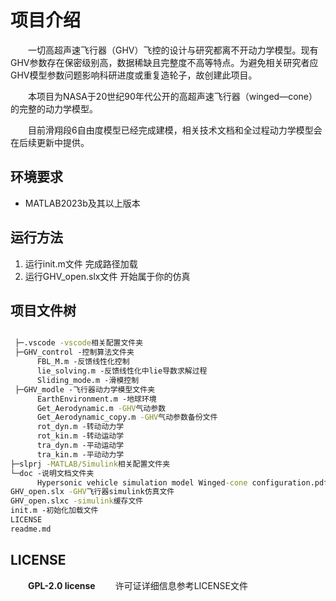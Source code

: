 <!--
 * @Author: blueWALL-E
 * @Date: 2024-10-31 22:45:46
 * @LastEditTime: 2024-12-27 21:43:33
 * @FilePath: \GHV_open\readme.md
 * @Description: AHV文件的相关说明
 * @Wearing:  Read only, do not modify place!!! 
 * @Shortcut keys:  ctrl+alt+/ ctrl+alt+z
-->
# 项目介绍

&emsp;&emsp;一切高超声速飞行器（GHV）飞控的设计与研究都离不开动力学模型。现有GHV参数存在保密级别高，数据稀缺且完整度不高等特点。为避免相关研究者应GHV模型参数问题影响科研进度或重复造轮子，故创建此项目。

&emsp;&emsp;本项目为NASA于20世纪90年代公开的高超声速飞行器（winged—cone）的完整的动力学模型。

&emsp;&emsp;目前滑翔段6自由度模型已经完成建模，相关技术文档和全过程动力学模型会在后续更新中提供。

## 环境要求

- MATLAB2023b及其以上版本

## 运行方法

1. 运行init.m文件 完成路径加载
2. 运行GHV_open.slx文件 开始属于你的仿真

## 项目文件树

``` cmd

 ├─.vscode -vscode相关配置文件夹
 ├─GHV_control -控制算法文件夹
      FBL_M.m -反馈线性化控制
      lie_solving.m -反馈线性化中lie导数求解过程
      Sliding_mode.m -滑模控制
 ├─GHV_modle -飞行器动力学模型文件夹
      EarthEnvironment.m -地球环境
      Get_Aerodynamic.m -GHV气动参数
      Get_Aerodynamic_copy.m -GHV气动参数备份文件
      rot_dyn.m -转动动力学
      rot_kin.m -转动运动学
      tra_dyn.m -平动运动学
      tra_kin.m -平动动力学
├─slprj -MATLAB/Simulink相关配置文件夹
└─doc -说明文档文件夹
      Hypersonic vehicle simulation model Winged-cone configuration.pdf -NASA winged-cone飞行器原始文档
GHV_open.slx -GHV飞行器simulink仿真文件
GHV_open.slxc -simulink缓存文件
init.m -初始化加载文件
LICENSE
readme.md
```

## LICENSE

&emsp;&emsp;**GPL-2.0 license**
&emsp;&emsp;许可证详细信息参考LICENSE文件
